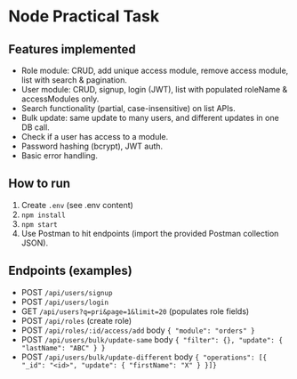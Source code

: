 # Node Practical Task

## Features implemented
- Role module: CRUD, add unique access module, remove access module, list with search & pagination.
- User module: CRUD, signup, login (JWT), list with populated roleName & accessModules only.
- Search functionality (partial, case-insensitive) on list APIs.
- Bulk update: same update to many users, and different updates in one DB call.
- Check if a user has access to a module.
- Password hashing (bcrypt), JWT auth.
- Basic error handling.

## How to run
1. Create `.env` (see .env content)
2. `npm install`
3. `npm start`
4. Use Postman to hit endpoints (import the provided Postman collection JSON).

## Endpoints (examples)
- POST `/api/users/signup`
- POST `/api/users/login`
- GET `/api/users?q=pri&page=1&limit=20` (populates role fields)
- POST `/api/roles` (create role)
- POST `/api/roles/:id/access/add` body `{ "module": "orders" }`
- POST `/api/users/bulk/update-same` body `{ "filter": {}, "update": { "lastName": "ABC" } }`
- POST `/api/users/bulk/update-different` body `{ "operations": [{ "_id": "<id>", "update": { "firstName": "X" } }]}`

